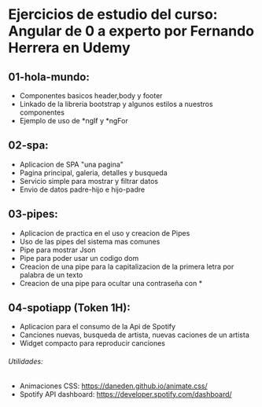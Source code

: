 # Ejercicios de estudio del curso: Angular de 0 a experto por Fernando Herrera en Udemy

## 01-hola-mundo: 
* Componentes basicos header,body y footer
* Linkado de la libreria bootstrap y algunos estilos a nuestros componentes
* Ejemplo de uso de *ngIf y *ngFor

## 02-spa:
* Aplicacion de SPA "una pagina"
* Pagina principal, galeria, detalles y busqueda
* Servicio simple para mostrar y filtrar datos
* Envio de datos padre-hijo e hijo-padre

## 03-pipes:
* Aplicacion de practica en el uso y creacion de Pipes
* Uso de las pipes del sistema mas comunes
* Pipe para mostrar Json
* Pipe para poder usar un codigo dom
* Creacion de una pipe para la capitalizacion de la primera letra por palabra de un texto
* Creacion de una pipe para ocultar una contraseña con *

## 04-spotiapp (Token 1H):
* Aplicacion para el consumo de la Api de Spotify
* Canciones nuevas, busqueda de artista, nuevas caciones de un artista
* Widget compacto para reproducir canciones

###### Utilidades:
* Animaciones CSS: https://daneden.github.io/animate.css/
* Spotify API dashboard: https://developer.spotify.com/dashboard/
